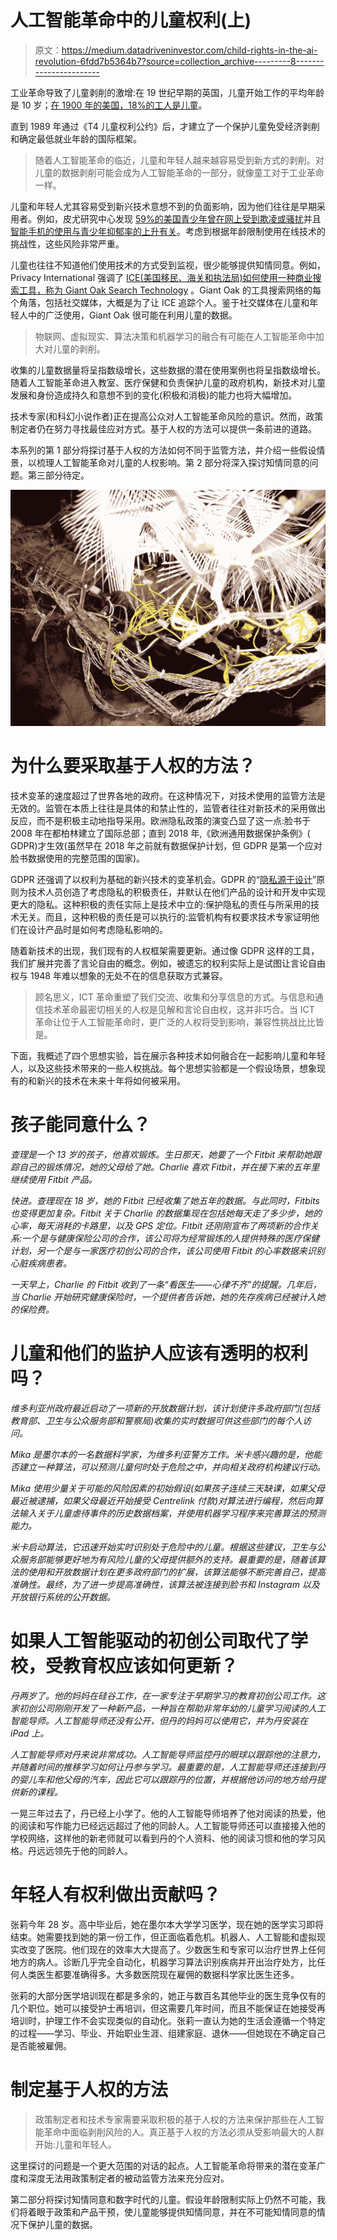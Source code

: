 # 人工智能革命中的儿童权利(上)

> 原文：<https://medium.datadriveninvestor.com/child-rights-in-the-ai-revolution-6fdd7b5364b7?source=collection_archive---------8----------------------->

工业革命导致了儿童剥削的激增:在 19 世纪早期的英国，儿童开始工作的平均年龄是 10 岁；[在 1900 年的美国，18%的工人是儿童](https://www.history.com/topics/industrial-revolution/child-labor)。

直到 1989 年通过《T4 儿童权利公约》后，才建立了一个保护儿童免受经济剥削和确定最低就业年龄的国际框架。

> 随着人工智能革命的临近，儿童和年轻人越来越容易受到新方式的剥削。对儿童的数据剥削可能会成为人工智能革命的一部分，就像童工对于工业革命一样。

儿童和年轻人尤其容易受到新兴技术意想不到的负面影响，因为他们往往是早期采用者。例如，皮尤研究中心发现 [59%的美国青少年曾在网上受到欺凌或骚扰](http://www.pewinternet.org/2018/09/27/a-majority-of-teens-have-experienced-some-form-of-cyberbullying/)并且[智能手机的使用与青少年抑郁率的上升有关](https://theconversation.com/with-teen-mental-health-deteriorating-over-five-years-theres-a-likely-culprit-86996)。考虑到根据年龄限制使用在线技术的挑战性，这些风险非常严重。

儿童也往往不知道他们使用技术的方式受到监视，很少能够提供知情同意。例如，Privacy International 强调了 [ICE(美国移民、海关和执法局)如何使用一种商业搜索工具，称为 Giant Oak Search Technology](https://privacyinternational.org/feature/2216/who-supplies-data-analysis-and-tech-infrastructure-us-immigration-authorities) 。Giant Oak 的工具搜索网络的每个角落，包括社交媒体，大概是为了让 ICE 追踪个人。鉴于社交媒体在儿童和年轻人中的广泛使用，Giant Oak 很可能在利用儿童的数据。

> 物联网、虚拟现实、算法决策和机器学习的融合有可能在人工智能革命中加大对儿童的剥削。

收集的儿童数据量将呈指数级增长，这些数据的潜在使用案例也将呈指数级增长。随着人工智能革命进入教室、医疗保健和负责保护儿童的政府机构，新技术对儿童发展和身份造成持久和意想不到的变化(积极和消极)的能力也将大幅增加。

技术专家(和科幻小说作者)正在提高公众对人工智能革命风险的意识。然而，政策制定者仍在努力寻找最佳应对方式。基于人权的方法可以提供一条前进的道路。

本系列的第 1 部分将探讨基于人权的方法如何不同于监管方法，并介绍一些假设情景，以梳理人工智能革命对儿童的人权影响。第 2 部分将深入探讨知情同意的问题。第三部分待定。

![](img/a74fe371c9b00fdecbbc05d85f248ae0.png)

# 为什么要采取基于人权的方法？

技术变革的速度超过了世界各地的政府。在这种情况下，对技术使用的监管方法是无效的。监管在本质上往往是具体的和禁止性的，监管者往往对新技术的采用做出反应，而不是积极主动地指导采用。欧洲隐私政策的演变凸显了这一点:脸书于 2008 年在都柏林建立了国际总部；直到 2018 年,《欧洲通用数据保护条例》( GDPR)才生效(虽然早在 2018 年之前就有数据保护计划，但 GDPR 是第一个应对脸书数据使用的完整范围的国家)。

GDPR 还强调了以权利为基础的新兴技术的变革机会。GDPR 的“[隐私源于设计](https://gdpr-info.eu/issues/privacy-by-design/)”原则为技术人员创造了考虑隐私的积极责任，并默认在他们产品的设计和开发中实现更大的隐私。这种积极的责任实际上是技术中立的:保护隐私的责任与所采用的技术无关。而且，这种积极的责任是可以执行的:监管机构有权要求技术专家证明他们在设计产品时是如何考虑隐私影响的。

随着新技术的出现，我们现有的人权框架需要更新。通过像 GDPR 这样的工具，我们扩展并完善了言论自由的概念。例如，被遗忘的权利实际上是试图让言论自由权与 1948 年难以想象的无处不在的信息获取方式兼容。

> 顾名思义，ICT 革命重塑了我们交流、收集和分享信息的方式。与信息和通信技术革命最密切相关的人权是见解和言论自由权，这并非巧合。当 ICT 革命让位于人工智能革命时，更广泛的人权将受到影响，兼容性挑战比比皆是。

下面，我概述了四个思想实验，旨在展示各种技术如何融合在一起影响儿童和年轻人，以及这些技术带来的一些人权挑战。每个思想实验都是一个假设场景，想象现有的和新兴的技术在未来十年将如何被采用。

# 孩子能同意什么？

*查理是一个 13 岁的孩子，他喜欢锻炼。生日那天，她要了一个 Fitbit 来帮助她跟踪自己的锻炼情况，她的父母给了她。Charlie 喜欢 Fitbit，并在接下来的五年里继续使用 Fitbit 产品。*

*快进。查理现在 18 岁，她的 Fitbit 已经收集了她五年的数据。与此同时，Fitbits 也变得更加复杂。Fitbit 关于 Charlie 的数据集现在包括她每天走了多少步，她的心率，每天消耗的卡路里，以及 GPS 定位。Fitbit 还刚刚宣布了两项新的合作关系:一个是与健康保险公司的合作，该公司将为经常锻炼的人提供特殊的医疗保健计划，另一个是与一家医疗初创公司的合作，该公司使用 Fitbit 的心率数据来识别心脏疾病患者。*

*一天早上，Charlie 的 Fitbit 收到了一条“看医生——心律不齐”的提醒。几年后，当 Charlie 开始研究健康保险时，一个提供者告诉她，她的先存疾病已经被计入她的保险费。*

# 儿童和他们的监护人应该有透明的权利吗？

*维多利亚州政府最近启动了一项新的开放数据计划，该计划使许多政府部门(包括教育部、卫生与公众服务部和警察局)收集的实时数据可供这些部门的每个人访问。*

*Mika 是墨尔本的一名数据科学家，为维多利亚警方工作。米卡感兴趣的是，他能否建立一种算法，可以预测儿童何时处于危险之中，并向相关政府机构建议行动。*

*Mika 使用少量关于可能的风险因素的初始假设(如果孩子连续三天缺课，如果父母最近被逮捕，如果父母最近开始接受 Centrelink 付款)对算法进行编程，然后向算法输入关于儿童虐待事件的历史数据档案，并使用机器学习程序来完善算法的预测能力。*

*米卡启动算法，它迅速开始实时识别处于危险中的儿童。根据这些建议，卫生与公众服务部能够更好地为有风险儿童的父母提供额外的支持。最重要的是，随着该算法的使用和开放数据计划在更多政府部门的扩展，该算法能够不断完善自己，提高准确性。最终，为了进一步提高准确性，该算法被连接到脸书和 Instagram 以及开放银行系统的公开数据。*

# 如果人工智能驱动的初创公司取代了学校，受教育权应该如何更新？

*丹两岁了。他的妈妈在硅谷工作，在一家专注于早期学习的教育初创公司工作。这家初创公司刚刚开发了一种新产品，一种旨在帮助非常年幼的儿童学习阅读的人工智能导师。人工智能导师还没有公开，但丹的妈妈可以使用它，并为丹安装在 iPad 上。*

*人工智能导师对丹来说非常成功。人工智能导师监控丹的眼球以跟踪他的注意力，并随着时间的推移学习如何让丹参与学习。最重要的是，人工智能导师还连接到丹的婴儿车和他父母的汽车，因此它可以跟踪丹的位置，并根据他访问的地方给丹提供新的课程。*

一晃三年过去了，丹已经上小学了。他的人工智能导师培养了他对阅读的热爱，他的阅读和写作能力已经远远超过了他的同龄人。人工智能导师还可以直接接入他的学校网络，这样他的新老师就可以看到丹的个人资料、他的阅读习惯和他的学习风格。丹远远领先于他的同龄人。

# 年轻人有权利做出贡献吗？

张莉今年 28 岁。高中毕业后，她在墨尔本大学学习医学，现在她的医学实习即将结束。她需要找到她的第一份工作，但正面临着危机。机器人、人工智能和虚拟现实改变了医院。他们现在的效率大大提高了。少数医生和专家可以治疗世界上任何地方的病人。诊断几乎完全自动化，机器学习算法识别疾病并开出治疗处方，比任何人类医生都要准确得多。大多数医院现在雇佣的数据科学家比医生还多。

张莉的大部分医学培训现在都是多余的，她正与数百名其他毕业的医生竞争仅有的几个职位。她可以接受护士再培训，但这需要几年时间，而且不能保证在她接受再培训时，护理工作不会实现类似的自动化。张莉一直认为她的生活会遵循一个特定的过程——学习、毕业、开始职业生涯、组建家庭、退休——但她现在不确定自己是否能被雇佣。

# 制定基于人权的方法

> 政策制定者和技术专家需要采取积极的基于人权的方法来保护那些在人工智能革命中面临剥削风险的人。真正基于人权的方法必须从受影响最大的人群开始:儿童和年轻人。

这里探讨的问题是一个更大范围的对话的起点。人工智能革命将带来的潜在变革广度和深度无法用政策制定者的被动监管方法来充分应对。

第二部分将探讨知情同意和数字时代的儿童。假设年龄限制实际上仍然不可能，我们将着眼于政策和产品干预，使儿童能够提供知情同意，并在不可能知情同意的情况下保护儿童的数据。